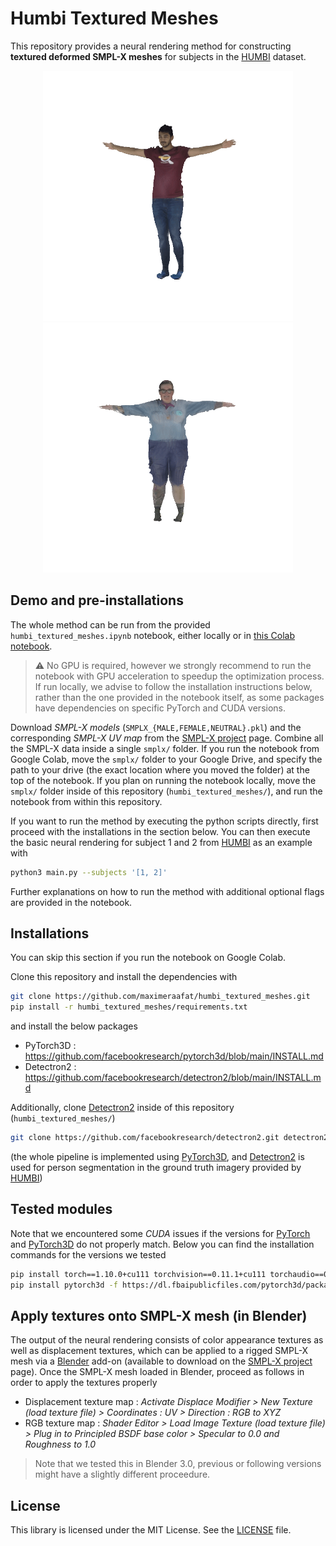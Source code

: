 # Humbi Textured Meshes

This repository provides a neural rendering method for constructing **textured deformed SMPL-X meshes** for subjects in the [HUMBI](https://github.com/zhixuany/HUMBI) dataset.

<p align='center'> <img src='images/subject_1.gif' width='400'/> <img src='images/subject_70.gif' width='400'> </p>

## Demo and pre-installations

The whole method can be run from the provided `humbi_textured_meshes.ipynb` notebook, either locally or in [this Colab notebook](https://colab.research.google.com/drive/1Alj4ZPxb7VC6EYSfWOgG9NjYLN4iHAWw?usp=sharing).

> :warning: No GPU is required, however we strongly recommend to run the notebook with GPU acceleration to speedup the optimization process. If run locally, we advise to follow the installation instructions below, rather than the one provided in the notebook itself, as some packages have dependencies on specific PyTorch and CUDA versions.

Download _SMPL-X models_ (`SMPLX_{MALE,FEMALE,NEUTRAL}.pkl`) and the corresponding _SMPL-X UV map_ from the [SMPL-X project](https://smpl-x.is.tue.mpg.de) page. Combine all the SMPL-X data inside a single `smplx/` folder. If you run the notebook from Google Colab, move the `smplx/` folder to your Google Drive, and specify the path to your drive (the exact location where you moved the folder) at the top of the notebook. If you plan on running the notebook locally, move the `smplx/` folder inside of this repository (`humbi_textured_meshes/`), and run the notebook from within this repository.

If you want to run the method by executing the python scripts directly, first proceed with the installations in the section below. You can then execute the basic neural rendering for subject 1 and 2 from [HUMBI](https://github.com/zhixuany/HUMBI) as an example with
```bash
python3 main.py --subjects '[1, 2]'
```
Further explanations on how to run the method with additional optional flags are provided in the notebook.


## Installations

You can skip this section if you run the notebook on Google Colab.

Clone this repository and install the dependencies with
```bash
git clone https://github.com/maximeraafat/humbi_textured_meshes.git
pip install -r humbi_textured_meshes/requirements.txt
```

and install the below packages
- PyTorch3D : https://github.com/facebookresearch/pytorch3d/blob/main/INSTALL.md
- Detectron2 : https://github.com/facebookresearch/detectron2/blob/main/INSTALL.md

Additionally, clone [Detectron2](https://github.com/facebookresearch/detectron2) inside of this repository (`humbi_textured_meshes/`)
```bash
git clone https://github.com/facebookresearch/detectron2.git detectron2_repo
```

(the whole pipeline is implemented using [PyTorch3D](https://pytorch3d.org), and [Detectron2](https://github.com/facebookresearch/detectron2) is used for person segmentation in the ground truth imagery provided by [HUMBI](https://github.com/zhixuany/HUMBI))


## Tested modules
Note that we encountered some _CUDA_ issues if the versions for [PyTorch](https://pytorch.org) and [PyTorch3D](https://pytorch3d.org) do not properly match. Below you can find the installation commands for the versions we tested
```bash
pip install torch==1.10.0+cu111 torchvision==0.11.1+cu111 torchaudio==0.10.0+cu111 -f https://download.pytorch.org/whl/cu111/torch_stable.html
pip install pytorch3d -f https://dl.fbaipublicfiles.com/pytorch3d/packaging/wheels/py39_cu111_pyt1100/download.html
```

## Apply textures onto SMPL-X mesh (in Blender)
The output of the neural rendering consists of color appearance textures as well as displacement textures, which can be applied to a rigged SMPL-X mesh via a [Blender](https://www.blender.org) add-on (available to download on the [SMPL-X project](https://smpl-x.is.tue.mpg.de) page). Once the SMPL-X mesh loaded in Blender, proceed as follows in order to apply the textures properly
- Displacement texture map : _Activate Displace Modifier > New Texture (load texture file) > Coordinates : UV > Direction : RGB to XYZ_
- RGB texture map : _Shader Editor > Load Image Texture (load texture file) > Plug in to Principled BSDF base color > Specular to 0.0 and Roughness to 1.0_

> Note that we tested this in Blender 3.0, previous or following versions might have a slightly different proceedure.


## License
This library is licensed under the MIT License. See the [LICENSE](LICENSE) file.
